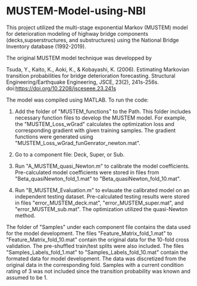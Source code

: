 # MUSTEM-Model-using-NBI
This project utilized the multi-stage exponential Markov (MUSTEM) model for deterioration modeling of highway bridge components (decks,supserstructures, and substructures) using the National Bridge Inventory database (1992-2019).

The original MUSTEM model technique was developped by

Tsuda, Y., Kaito, K., Aoki, K., & Kobayashi, K. (2006). Estimating Markovian transition probabilities for bridge deterioration forecasting. Structural Engineering/Earthquake Engineering, JSCE, 23(2), 241s-256s. doi:https://doi.org/10.2208/jsceseee.23.241s

The model was compiled using MATLAB. To run the code:

1. Add the folder of "MUSTEM_functions" to the Path. This folder includes necessary function files to develop the MUSTEM model. For example, the "MUSTEM_Loss_wGrad" calculates the optimization loss and corresponding gradient with given training samples. The gradient functions were generated using "MUSTEM_Loss_wGrad_funGenrator_newton.mat".

2. Go to a component file: Deck, Super, or Sub.

3. Run "A_MUSTEM_quasi_Newton.m" to calibrate the model coefficients. Pre-calculated model coefficients were stored in files from "Beta_quasiNewton_fold_1.mat" to "Beta_quasiNewton_fold_10.mat".

4. Run "B_MUSTEM_Evaluation.m" to evlauate the calibrated model on an independent testing dataset. Pre-calculated testing results were stored in files "error_MUSTEM_deck.mat", "error_MUSTEM_super.mat", and "error_MUSTEM_sub.mat". The optimization utilized the quasi-Newton method. 


The folder of "Samples" under each component file contains the data used for the model development. The files "Feature_Matrix_fold_1.mat" to "Feature_Matrix_fold_10.mat" contain the original data for the 10-fold cross validation. The pre-shuffled train/test splits were also included. The files "Samples_Labels_fold_1.mat" to "Samples_Labels_fold_10.mat" contain the formated data for model development. The data was discretized from the original data in the corresponding fold. Samples with a current condition rating of 3 was not included since the transition probability was known and assumed to be 1.
